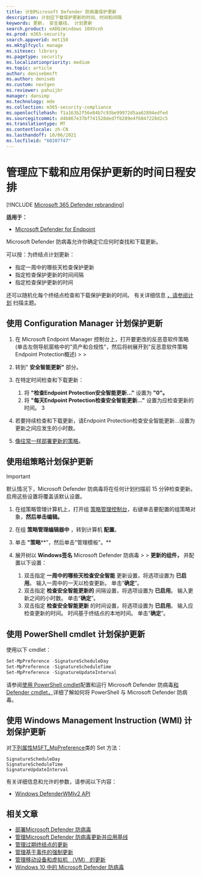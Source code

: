 ```yaml
---
title: 计划Microsoft Defender 防病毒保护更新
description: 计划应下载保护更新的时间、时间和间隔
keywords: 更新， 安全基线， 计划更新
search.product: eADQiWindows 10XVcnh
ms.prod: m365-security
search.appverid: met150
ms.mktglfcycl: manage
ms.sitesec: library
ms.pagetype: security
ms.localizationpriority: medium
ms.topic: article
author: denisebmsft
ms.author: deniseb
ms.custom: nextgen
ms.reviewer: pahuijbr
manager: dansimp
ms.technology: mde
ms.collection: m365-security-compliance
ms.openlocfilehash: f1a163b2f56e84b7c93be99972d5aa62894edfed
ms.sourcegitcommit: d4b867e37bf741528ded7fb289e4f6847228d2c5
ms.translationtype: MT
ms.contentlocale: zh-CN
ms.lasthandoff: 10/06/2021
ms.locfileid: "60207747"
---
```

# <a name="manage-the-schedule-for-when-protection-updates-should-be-downloaded-and-applied"></a>管理应下载和应用保护更新的时间日程安排

[!INCLUDE [Microsoft 365 Defender rebranding](../../includes/microsoft-defender.md)]


**适用于：**

- [Microsoft Defender for Endpoint](/microsoft-365/security/defender-endpoint/)

Microsoft Defender 防病毒允许你确定它应何时查找和下载更新。

可以按：为终结点计划更新：

- 指定一周中的哪些天检查保护更新
- 指定检查保护更新的时间间隔
- 指定检查保护更新的时间

还可以随机化每个终结点检查和下载保护更新的时间。 有关详细信息 [，请参阅计划](scheduled-catch-up-scans-microsoft-defender-antivirus.md) 扫描主题。

## <a name="use-configuration-manager-to-schedule-protection-updates"></a>使用 Configuration Manager 计划保护更新

1. 在 Microsoft Endpoint Manager 控制台上，打开要更改的反恶意软件策略 (单击左侧导航窗格中的"资产和合规性"，然后将树展开到"反恶意软件策略Endpoint Protection概述)  \>  \> 

2. 转到" **安全智能更新"** 部分。

3. 在特定时间检查和下载更新：
      1. 将 **"检查Endpoint Protection安全智能更新..."** 设置为 **"0"。**
      2. 将 **"每天Endpoint Protection检查安全智能更新..."** 设置为应检查更新的时间。
      3
4. 若要持续检查和下载更新，请Endpoint Protection检查安全智能更新...设置为更新之间应发生的小时数。

5. [像往常一样部署更新的策略](/sccm/protect/deploy-use/endpoint-antimalware-policies#deploy-an-antimalware-policy-to-client-computers)。

## <a name="use-group-policy-to-schedule-protection-updates"></a>使用组策略计划保护更新

> [!IMPORTANT]
> 默认情况下，Microsoft Defender 防病毒将在任何计划扫描前 15 分钟检查更新。 启用这些设置将覆盖该默认设置。

1. 在组策略管理计算机上，打开组 [策略管理控制台](/previous-versions/windows/it-pro/windows-server-2008-R2-and-2008/cc731212(v=ws.11))，右键单击要配置的组策略对象，**然后单击编辑。**

2. 在组 **策略管理编辑器中** ，转到计算机 **配置**。

3. 单击 **"策略****"，然后单击"管理模板"。**

4. 展开树以 **Windows签名** Microsoft Defender 防病毒 \>  \> **更新的组件，** 并配置以下设置：

    1. 双击指定 **一周中的哪些天检查安全智能** 更新设置，将选项设置为 **已启用**。 输入一周中的一天以检查更新。 单击“**确定**”。
    2. 双击指定 **检查安全智能更新的** 间隔设置，将选项设置为 **已启用**。 输入更新之间的小时数。 单击“**确定**”。
    3. 双击指定 **检查安全智能更新** 的时间设置，将选项设置为 **已启用**。 输入应检查更新的时间。 时间基于终结点的本地时间。 单击“**确定**”。

## <a name="use-powershell-cmdlets-to-schedule-protection-updates"></a>使用 PowerShell cmdlet 计划保护更新

使用以下 cmdlet：

```PowerShell
Set-MpPreference -SignatureScheduleDay
Set-MpPreference -SignatureScheduleTime
Set-MpPreference -SignatureUpdateInterval
```

请参阅[使用 PowerShell cmdlet](use-powershell-cmdlets-microsoft-defender-antivirus.md)配置和运行 Microsoft Defender 防病毒[和 Defender cmdlet，](/powershell/module/defender/)详细了解如何将 PowerShell 与 Microsoft Defender 防病毒。

## <a name="use-windows-management-instruction-wmi-to-schedule-protection-updates"></a>使用 Windows Management Instruction (WMI) 计划保护更新

对[下列属性MSFT_MpPreference](/previous-versions/windows/desktop/legacy/dn455323(v=vs.85))类的 Set 方法：

```WMI
SignatureScheduleDay
SignatureScheduleTime
SignatureUpdateInterval
```

有关详细信息和允许的参数，请参阅以下内容：

- [Windows DefenderWMIv2 API](/previous-versions/windows/desktop/defender/windows-defender-wmiv2-apis-portal)

## <a name="related-articles"></a>相关文章

- [部署Microsoft Defender 防病毒](deploy-manage-report-microsoft-defender-antivirus.md)
- [管理Microsoft Defender 防病毒更新并应用基线](manage-updates-baselines-microsoft-defender-antivirus.md)
- [管理过期终结点的更新](manage-outdated-endpoints-microsoft-defender-antivirus.md)
- [管理基于事件的强制更新](manage-event-based-updates-microsoft-defender-antivirus.md)
- [管理移动设备和虚拟机 （VM） 的更新](manage-updates-mobile-devices-vms-microsoft-defender-antivirus.md)
- [Windows 10 中的 Microsoft Defender 防病毒](microsoft-defender-antivirus-in-windows-10.md)
